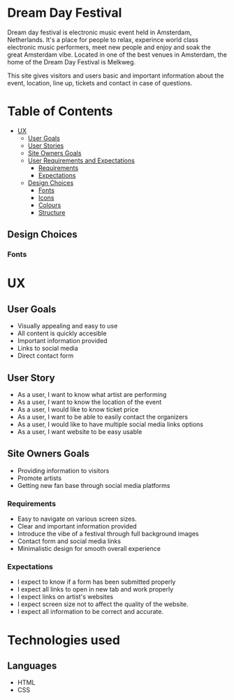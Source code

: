 # Dream Day Festival
Dream day festival is electronic music event held in Amsterdam, Netherlands. It's a place for people to relax, experince world class electronic music performers, meet new people and enjoy and soak the great Amsterdam vibe. Located in one of the best venues in Amsterdam, the home of the Dream Day Festival is Melkweg.

This site gives visitors and users basic and important information about the event, location, line up, tickets and contact in case of questions. 

# Table of Contents 
* [UX](#ux "UX")
    * [User Goals](#user-goals "User Goals")
    * [User Stories](#user-stories "User Stories")
    * [Site Owners Goals](#site-owners-goals)
    * [User Requirements and Expectations](#user-requirements-and-expectations)
         * [Requirements](#requirements)
         * [Expectations](#expectations)
    * [Design Choices](#design-choices)
         * [Fonts](#fonts)
         * [Icons](#icons)
         * [Colours](#colours)
         * [Structure](#structure)

## Design Choices

### Fonts


# UX

## User Goals

- Visually appealing and easy to use
- All content is quickly accesible 
- Important information provided
- Links to social media
- Direct contact form

## User Story

- As a user, I want to know what artist are performing
- As a user, I want to know the location of the event
- As a user, I would like to know ticket price
- As a user, I want to be able to easily contact the organizers
- As a user, I would like to have multiple social media links options
- As a user, I want website to be easy usable 


## Site Owners Goals

- Providing information to visitors 
- Promote artists 
- Getting new fan base through social media platforms

### Requirements

- Easy to navigate on various screen sizes.
- Clear and important information provided
- Introduce the vibe of a festival through full background images
- Contact form and social media links
- Minimalistic design for smooth overall experience

### Expectations

- I expect to know if a form has been submitted properly
- I expect all links to open in new tab and work properly
- I expect links on artist's websites
- I expect screen size not to affect the quality of the website.
- I expect all information to be correct and accurate.



# Technologies used

## Languages
- HTML 
- CSS 


